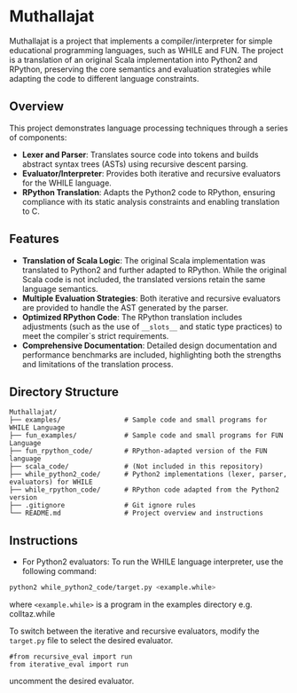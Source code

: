 # Muthallajat

Muthallajat is a project that implements a compiler/interpreter for simple educational programming languages, such as WHILE and FUN. The project is a translation of an original Scala implementation into Python2 and RPython, preserving the core semantics and evaluation strategies while adapting the code to different language constraints.

## Overview

This project demonstrates language processing techniques through a series of components:
- **Lexer and Parser**: Translates source code into tokens and builds abstract syntax trees (ASTs) using recursive descent parsing.
- **Evaluator/Interpreter**: Provides both iterative and recursive evaluators for the WHILE language.
- **RPython Translation**: Adapts the Python2 code to RPython, ensuring compliance with its static analysis constraints and enabling translation to C.

## Features

- **Translation of Scala Logic**: The original Scala implementation was translated to Python2 and further adapted to RPython. While the original Scala code is not included, the translated versions retain the same language semantics.
- **Multiple Evaluation Strategies**: Both iterative and recursive evaluators are provided to handle the AST generated by the parser.
- **Optimized RPython Code**: The RPython translation includes adjustments (such as the use of `__slots__` and static type practices) to meet the compiler`s strict requirements.
- **Comprehensive Documentation**: Detailed design documentation and performance benchmarks are included, highlighting both the strengths and limitations of the translation process.

## Directory Structure

```plaintext
Muthallajat/
├── examples/                # Sample code and small programs for WHILE Language
├── fun_examples/            # Sample code and small programs for FUN Language
├── fun_rpython_code/        # RPython-adapted version of the FUN language
├── scala_code/              # (Not included in this repository)
├── while_python2_code/      # Python2 implementations (lexer, parser, evaluators) for WHILE
├── while_rpython_code/      # RPython code adapted from the Python2 version
├── .gitignore               # Git ignore rules
└── README.md                # Project overview and instructions
```
## Instructions
* For Python2 evaluators:
To run the WHILE language interpreter, use the following command:
```bash
python2 while_python2_code/target.py <example.while>
```
where `<example.while>` is a program in the examples directory e.g. colltaz.while

To switch between the iterative and recursive evaluators, modify the `target.py` file to select the desired evaluator.
```
#from recursive_eval import run
from iterative_eval import run
```
uncomment the desired evaluator.